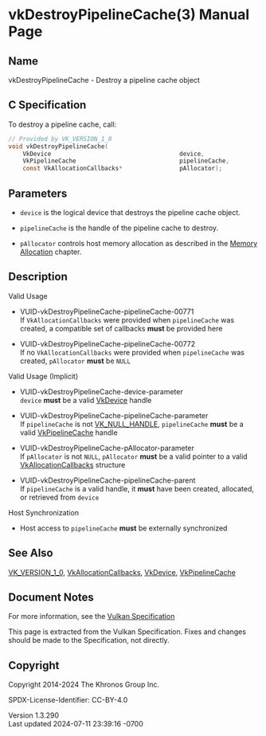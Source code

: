# vkDestroyPipelineCache(3) Manual Page

## Name

vkDestroyPipelineCache - Destroy a pipeline cache object



## <a href="#_c_specification" class="anchor"></a>C Specification

To destroy a pipeline cache, call:

``` c
// Provided by VK_VERSION_1_0
void vkDestroyPipelineCache(
    VkDevice                                    device,
    VkPipelineCache                             pipelineCache,
    const VkAllocationCallbacks*                pAllocator);
```

## <a href="#_parameters" class="anchor"></a>Parameters

- `device` is the logical device that destroys the pipeline cache
  object.

- `pipelineCache` is the handle of the pipeline cache to destroy.

- `pAllocator` controls host memory allocation as described in the <a
  href="https://registry.khronos.org/vulkan/specs/1.3-extensions/html/vkspec.html#memory-allocation"
  target="_blank" rel="noopener">Memory Allocation</a> chapter.

## <a href="#_description" class="anchor"></a>Description

Valid Usage

- <a href="#VUID-vkDestroyPipelineCache-pipelineCache-00771"
  id="VUID-vkDestroyPipelineCache-pipelineCache-00771"></a>
  VUID-vkDestroyPipelineCache-pipelineCache-00771  
  If `VkAllocationCallbacks` were provided when `pipelineCache` was
  created, a compatible set of callbacks **must** be provided here

- <a href="#VUID-vkDestroyPipelineCache-pipelineCache-00772"
  id="VUID-vkDestroyPipelineCache-pipelineCache-00772"></a>
  VUID-vkDestroyPipelineCache-pipelineCache-00772  
  If no `VkAllocationCallbacks` were provided when `pipelineCache` was
  created, `pAllocator` **must** be `NULL`

Valid Usage (Implicit)

- <a href="#VUID-vkDestroyPipelineCache-device-parameter"
  id="VUID-vkDestroyPipelineCache-device-parameter"></a>
  VUID-vkDestroyPipelineCache-device-parameter  
  `device` **must** be a valid [VkDevice](https://registry.khronos.org/vulkan/specs/1.3-extensions/man/html/VkDevice.html) handle

- <a href="#VUID-vkDestroyPipelineCache-pipelineCache-parameter"
  id="VUID-vkDestroyPipelineCache-pipelineCache-parameter"></a>
  VUID-vkDestroyPipelineCache-pipelineCache-parameter  
  If `pipelineCache` is not [VK_NULL_HANDLE](https://registry.khronos.org/vulkan/specs/1.3-extensions/man/html/VK_NULL_HANDLE.html),
  `pipelineCache` **must** be a valid
  [VkPipelineCache](https://registry.khronos.org/vulkan/specs/1.3-extensions/man/html/VkPipelineCache.html) handle

- <a href="#VUID-vkDestroyPipelineCache-pAllocator-parameter"
  id="VUID-vkDestroyPipelineCache-pAllocator-parameter"></a>
  VUID-vkDestroyPipelineCache-pAllocator-parameter  
  If `pAllocator` is not `NULL`, `pAllocator` **must** be a valid
  pointer to a valid [VkAllocationCallbacks](https://registry.khronos.org/vulkan/specs/1.3-extensions/man/html/VkAllocationCallbacks.html)
  structure

- <a href="#VUID-vkDestroyPipelineCache-pipelineCache-parent"
  id="VUID-vkDestroyPipelineCache-pipelineCache-parent"></a>
  VUID-vkDestroyPipelineCache-pipelineCache-parent  
  If `pipelineCache` is a valid handle, it **must** have been created,
  allocated, or retrieved from `device`

Host Synchronization

- Host access to `pipelineCache` **must** be externally synchronized

## <a href="#_see_also" class="anchor"></a>See Also

[VK_VERSION_1_0](https://registry.khronos.org/vulkan/specs/1.3-extensions/man/html/VK_VERSION_1_0.html),
[VkAllocationCallbacks](https://registry.khronos.org/vulkan/specs/1.3-extensions/man/html/VkAllocationCallbacks.html),
[VkDevice](https://registry.khronos.org/vulkan/specs/1.3-extensions/man/html/VkDevice.html), [VkPipelineCache](https://registry.khronos.org/vulkan/specs/1.3-extensions/man/html/VkPipelineCache.html)

## <a href="#_document_notes" class="anchor"></a>Document Notes

For more information, see the <a
href="https://registry.khronos.org/vulkan/specs/1.3-extensions/html/vkspec.html#vkDestroyPipelineCache"
target="_blank" rel="noopener">Vulkan Specification</a>

This page is extracted from the Vulkan Specification. Fixes and changes
should be made to the Specification, not directly.

## <a href="#_copyright" class="anchor"></a>Copyright

Copyright 2014-2024 The Khronos Group Inc.

SPDX-License-Identifier: CC-BY-4.0

Version 1.3.290  
Last updated 2024-07-11 23:39:16 -0700
